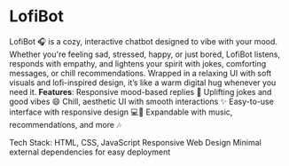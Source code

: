 # LofiBot
LofiBot 🎧 is a cozy, interactive chatbot designed to vibe with your mood. Whether you're feeling sad, stressed, happy, or just bored, LofiBot listens, responds with empathy, and lightens your spirit with jokes, comforting messages, or chill recommendations. Wrapped in a relaxing UI with soft visuals and lofi-inspired design, it’s like a warm digital hug whenever you need it.
**Features**:
Responsive mood-based replies 🌈
Uplifting jokes and good vibes 😄
Chill, aesthetic UI with smooth interactions ✨
Easy-to-use interface with responsive design 💻📱
Expandable with music, recommendations, and more 🎶

Tech Stack:
HTML, CSS, JavaScript 
Responsive Web Design
Minimal external dependencies for easy deployment
